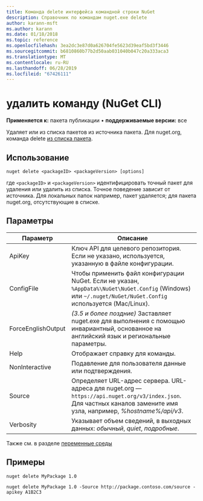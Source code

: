 ```yaml
---
title: Команда delete интерфейса командной строки NuGet
description: Справочник по командам nuget.exe delete
author: karann-msft
ms.author: karann
ms.date: 01/18/2018
ms.topic: reference
ms.openlocfilehash: 3ea2dc3e87d0a626704fe5623d39eaf5bd3f3446
ms.sourcegitcommit: b6810860b77b2d50aab031040b047c20a333aca3
ms.translationtype: MT
ms.contentlocale: ru-RU
ms.lasthandoff: 06/28/2019
ms.locfileid: "67426111"
---
```

# <a name="delete-command-nuget-cli"></a>удалить команду (NuGet CLI)

**Применяется к:** пакета публикации &bullet; **поддерживаемые версии:** все

Удаляет или из списка пакетов из источника пакета. Для nuget.org, команда delete [из списка пакета](../nuget-org/policies/deleting-packages.md).

## <a name="usage"></a>Использование

```cli
nuget delete <packageID> <packageVersion> [options]
```

где `<packageID>` и `<packageVersion>` идентифицировать точный пакет для удаления или удалить из списка. Точное поведение зависит от источника. Для локальных папок например, пакет удаляется; для пакета nuget.org, отсутствующие в списке.

## <a name="options"></a>Параметры

| Параметр | Описание |
| --- | --- |
| ApiKey | Ключ API для целевого репозитория. Если не указано, используется, указанную в файле конфигурации. |
| ConfigFile | Чтобы применить файл конфигурации NuGet. Если не указан, `%AppData%\NuGet\NuGet.Config` (Windows) или `~/.nuget/NuGet/NuGet.Config` используется (Mac/Linux).|
| ForceEnglishOutput | *(3.5 и более поздние)*  Заставляет nuget.exe для выполнения с помощью инвариантный, основанное на английский язык и региональные параметры. |
| Help | Отображает справку для команды. |
| NonInteractive | Подавление для пользователя данные или подтверждения. |
| Source | Определяет URL-адрес сервера. URL-адреса для nuget.org — `https://api.nuget.org/v3/index.json`. Для частных каналов замените имя узла, например, *%hostname%/api/v3*. |
| Verbosity | Указывает объем сведений, в выходных данных: *обычный*, *quiet*, *подробные*. |

Также см. в разделе [переменные среды](cli-ref-environment-variables.md)

## <a name="examples"></a>Примеры

```cli
nuget delete MyPackage 1.0

nuget delete MyPackage 1.0 -Source http://package.contoso.com/source -apikey A1B2C3
```
